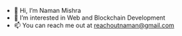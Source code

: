 - 👋 Hi, I’m Naman Mishra
- 👀 I’m interested in Web and Blockchain Development
- 📫 You can reach me out at reachoutnaman@gmail.com

<!---
namanmish/namanmish is a ✨ special ✨ repository because its `README.md` (this file) appears on your GitHub profile.
You can click the Preview link to take a look at your changes.
--->
